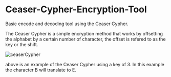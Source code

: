 # Ceaser-Cypher-Encryption-Tool
Basic encode and decoding tool using the Ceaser Cypher.

The Ceaser Cypher is a simple encryption method that works by offsetting the alphabet by a certain number of character, the offset is refered to as the key or the shift.

![ceaserCypher](https://github.com/Daniel05Gallagher/Ceaser-Cypher-Encoder-Decoder/assets/130683463/d389e3f2-c85e-4096-b2e1-f0680acf2bb1)

above is an example of the Ceaser Cypher using a key of 3. In this example the character B will translate to E.
